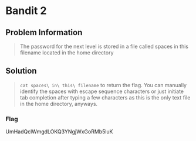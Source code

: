 
# Bandit 2

## Problem Information 
> The password for the next level is stored in a file called spaces in this filename located in the home directory

## Solution
> `cat spaces\ in\ this\ filename` to return the flag. You can manually identify the spaces with escape sequence characters or just initiate tab completion after typing a few characters as this is the only text file in the home directory, anyways.

### Flag
UmHadQclWmgdLOKQ3YNgjWxGoRMb5luK
